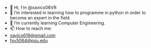 - 👋 Hi, I’m @xavico06VR
- 👀 I’m interested in learning how to programme in python in order to become an expert in the field.
- 🌱 I’m currently learning Computer Engineering.
- 📫 How to reach me:
-   xavico619@gmail.com
-   fxv5064@psu.edu

<!---
xavico06VR/xavico06VR is a ✨ special ✨ repository because its `README.md` (this file) appears on your GitHub profile.
You can click the Preview link to take a look at your changes.
--->
